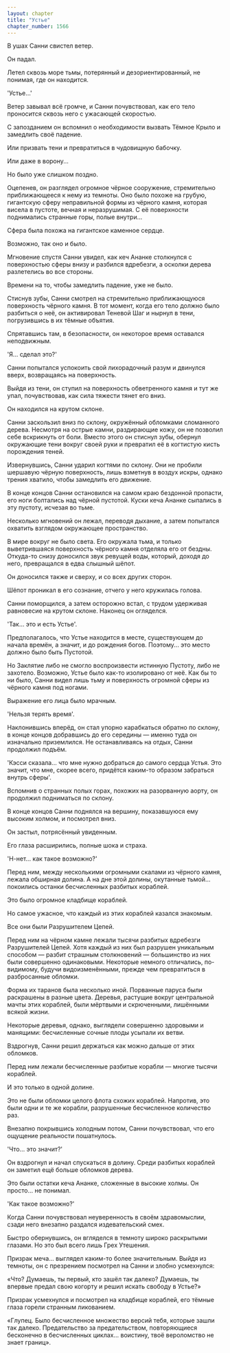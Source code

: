 ```yaml
---
layout: chapter
title: "Устье"
chapter_number: 1566
---
```




В ушах Санни свистел ветер.

Он падал.

Летел сквозь море тьмы, потерянный и дезориентированный, не понимая, где он находится.

'Устье...'

Ветер завывал всё громче, и Санни почувствовал, как его тело проносится сквозь него с ужасающей скоростью.

С запозданием он вспомнил о необходимости вызвать Тёмное Крыло и замедлить своё падение.

Или призвать тени и превратиться в чудовищную бабочку.

Или даже в ворону...

Но было уже слишком поздно.

Оцепенев, он разглядел огромное чёрное сооружение, стремительно приближающееся к нему из темноты. Оно было похоже на грубую, гигантскую сферу неправильной формы из чёрного камня, которая висела в пустоте, вечная и неразрушимая. С её поверхности поднимались странные горы, полые внутри...

Сфера была похожа на гигантское каменное сердце.

Возможно, так оно и было.

Мгновение спустя Санни увидел, как кеч Ананке столкнулся с поверхностью сферы внизу и разбился вдребезги, а осколки дерева разлетелись во все стороны.

Времени на то, чтобы замедлить падение, уже не было.

Стиснув зубы, Санни смотрел на стремительно приближающуюся поверхность чёрного камня. В тот момент, когда его тело должно было разбиться о неё, он активировал Теневой Шаг и нырнул в тени, погрузившись в их тёмные объятия.

Спрятавшись там, в безопасности, он некоторое время оставался неподвижным.

'Я... сделал это?'

Санни попытался успокоить свой лихорадочный разум и двинулся вверх, возвращаясь на поверхность.

Выйдя из тени, он ступил на поверхность обветренного камня и тут же упал, почувствовав, как сила тяжести тянет его вниз.

Он находился на крутом склоне.

Санни заскользил вниз по склону, окружённый обломками сломанного дерева. Несмотря на острые камни, раздирающие кожу, он не позволил себе вскрикнуть от боли. Вместо этого он стиснул зубы, обернул окружающие тени вокруг своей руки и превратил её в когтистую кисть порождения теней.

Извернувшись, Санни ударил когтями по склону. Они не пробили шершавую чёрную поверхность, лишь взметнув в воздух искры, однако трения хватило, чтобы замедлить его движение.

В конце концов Санни остановился на самом краю бездонной пропасти, его ноги болтались над чёрной пустотой. Куски кеча Ананке сыпались в эту пустоту, исчезая во тьме.

Несколько мгновений он лежал, переводя дыхание, а затем попытался охватить взглядом окружающее пространство.

В мире вокруг не было света. Его окружала тьма, и только выветрившаяся поверхность чёрного камня отделяла его от бездны. Откуда-то снизу доносился звук ревущей воды, который, доходя до него, превращался в едва слышный шёпот.

Он доносился также и сверху, и со всех других сторон.

Шёпот проникал в его сознание, отчего у него кружилась голова.

Санни поморщился, а затем осторожно встал, с трудом удерживая равновесие на крутом склоне. Наконец он огляделся.

'Так... это и есть Устье'.

Предполагалось, что Устье находится в месте, существующем до начала времён, а значит, и до рождения богов. Поэтому... это место должно было быть Пустотой.

Но Заклятие либо не смогло воспроизвести истинную Пустоту, либо не захотело. Возможно, Устье было как-то изолировано от неё. Как бы то ни было, Санни видел лишь тьму и поверхность огромной сферы из чёрного камня под ногами.

Выражение его лица было мрачным.

'Нельзя терять время'.

Наклонившись вперёд, он стал упорно карабкаться обратно по склону, в конце концов добравшись до его середины — именно туда он изначально приземлился. Не останавливаясь на отдых, Санни продолжил подъём.

'Кэсси сказала... что мне нужно добраться до самого сердца Устья. Это значит, что мне, скорее всего, придётся каким-то образом забраться внутрь сферы'.

Вспомнив о странных полых горах, похожих на разорванную аорту, он продолжил подниматься по склону.

В конце концов Санни поднялся на вершину, показавшуюся ему высоким холмом, и посмотрел вниз.

Он застыл, потрясённый увиденным.

Его глаза расширились, полные шока и страха.

'Н-нет... как такое возможно?'

Перед ним, между несколькими огромными скалами из чёрного камня, лежала обширная долина. А на дне этой долины, окутанные тьмой... покоились останки бесчисленных разбитых кораблей.

Это было огромное кладбище кораблей.

Но самое ужасное, что каждый из этих кораблей казался знакомым.

Все они были Разрушителем Цепей.

Перед ним на чёрном камне лежали тысячи разбитых вдребезги Разрушителей Цепей. Хотя каждый из них был разрушен уникальным способом — разбит страшным столкновений — большинство из них были совершенно одинаковыми. Некоторые немного отличались, по-видимому, будучи видоизменёнными, прежде чем превратиться в разбросанные обломки.

Форма их таранов была несколько иной. Порванные паруса были раскрашены в разные цвета. Деревья, растущие вокруг центральной мачты этих кораблей, были мёртвыми и скрюченными, лишёнными всякой жизни.

Некоторые деревья, однако, выглядели совершенно здоровыми и манящими: бесчисленные сочные плоды усыпали их ветви.

Вздрогнув, Санни решил держаться как можно дальше от этих обломков.

Перед ним лежали бесчисленные разбитые корабли — многие тысячи кораблей.

И это только в одной долине.

Это не были обломки целого флота схожих кораблей. Напротив, это были одни и те же корабли, разрушенные бесчисленное количество раз.

Внезапно покрывшись холодным потом, Санни почувствовал, что его ощущение реальности пошатнулось.

'Что... это значит?'

Он вздрогнул и начал спускаться в долину. Среди разбитых кораблей он заметил ещё больше обломков дерева.

Это были остатки кеча Ананке, сложенные в высокие холмы. Он просто... не понимал.

'Как такое возможно?'

Когда Санни почувствовал неуверенность в своём здравомыслии, сзади него внезапно раздался издевательский смех.

Быстро обернувшись, он вгляделся в темноту широко раскрытыми глазами. Но это был всего лишь Грех Утешения.

Призрак меча... выглядел каким-то более значительным. Выйдя из темноты, он с презрением посмотрел на Санни и злобно усмехнулся:

«Что? Думаешь, ты первый, кто зашёл так далеко? Думаешь, ты впервые предал свою когорту и решил искать свободу в Устье?»

Призрак усмехнулся и посмотрел на кладбище кораблей, его тёмные глаза горели странным ликованием.

«Глупец. Было бесчисленное множество версий тебя, которые зашли так далеко. Предательство за предательством, повторяющиеся бесконечно в бесчисленных циклах... воистину, твоё вероломство не знает границ».

